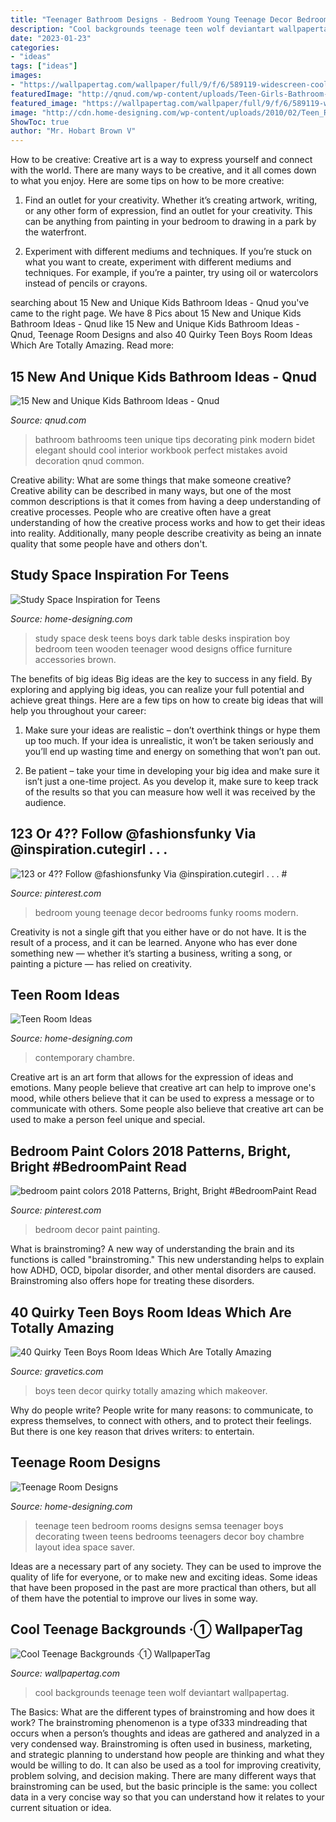 ```yaml
---
title: "Teenager Bathroom Designs - Bedroom Young Teenage Decor Bedrooms Funky Rooms Modern"
description: "Cool backgrounds teenage teen wolf deviantart wallpapertag"
date: "2023-01-23"
categories:
- "ideas"
tags: ["ideas"]
images:
- "https://wallpapertag.com/wallpaper/full/9/f/6/589119-widescreen-cool-teenage-backgrounds-1080x1920-for-retina.jpg"
featuredImage: "http://qnud.com/wp-content/uploads/Teen-Girls-Bathroom-Ideas.jpg"
featured_image: "https://wallpapertag.com/wallpaper/full/9/f/6/589119-widescreen-cool-teenage-backgrounds-1080x1920-for-retina.jpg"
image: "http://cdn.home-designing.com/wp-content/uploads/2010/02/Teen_Room_1_by_Semsa.jpg"
ShowToc: true
author: "Mr. Hobart Brown V"
---
```



How to be creative:
Creative art is a way to express yourself and connect with the world. There are many ways to be creative, and it all comes down to what you enjoy. Here are some tips on how to be more creative:
1. Find an outlet for your creativity. Whether it’s creating artwork, writing, or any other form of expression, find an outlet for your creativity. This can be anything from painting in your bedroom to drawing in a park by the waterfront.

2. Experiment with different mediums and techniques. If you’re stuck on what you want to create, experiment with different mediums and techniques. For example, if you’re a painter, try using oil or watercolors instead of pencils or crayons.

	

		
searching about 15 New and Unique Kids Bathroom Ideas - Qnud you've came to the right page. We have 8 Pics about 15 New and Unique Kids Bathroom Ideas - Qnud like 15 New and Unique Kids Bathroom Ideas - Qnud, Teenage Room Designs and also 40 Quirky Teen Boys Room Ideas Which Are Totally Amazing. Read more:
		
    
## 15 New And Unique Kids Bathroom Ideas - Qnud

<img loading=lazy src="http://qnud.com/wp-content/uploads/Teen-Girls-Bathroom-Ideas.jpg" onerror="this.onerror=null;this.src='https://tse3.mm.bing.net/th?id=OIP.FxBgF5YLoK9MHSQreu0d3gHaFj&amp;pid=15.1';" alt="15 New and Unique Kids Bathroom Ideas - Qnud">

_Source: qnud.com_

>bathroom bathrooms teen unique tips decorating pink modern bidet elegant should cool interior workbook perfect mistakes avoid decoration qnud common. 

	

Creative ability: What are some things that make someone creative?
Creative ability can be described in many ways, but one of the most common descriptions is that it comes from having a deep understanding of creative processes. People who are creative often have a great understanding of how the creative process works and how to get their ideas into reality. Additionally, many people describe creativity as being an innate quality that some people have and others don't.

    
## Study Space Inspiration For Teens

<img loading=lazy src="http://www.home-designing.com/wp-content/uploads/2011/09/boys-study-space-dark-desk.jpg" onerror="this.onerror=null;this.src='https://tse2.mm.bing.net/th?id=OIP.dGTWqh3DtN861NvBo2HzhwHaHa&amp;pid=15.1';" alt="Study Space Inspiration for Teens">

_Source: home-designing.com_

>study space desk teens boys dark table desks inspiration boy bedroom teen wooden teenager wood designs office furniture accessories brown. 

	

The benefits of big ideas
Big ideas are the key to success in any field. By exploring and applying big ideas, you can realize your full potential and achieve great things. Here are a few tips on how to create big ideas that will help you throughout your career:
1. Make sure your ideas are realistic – don’t overthink things or hype them up too much. If your idea is unrealistic, it won’t be taken seriously and you’ll end up wasting time and energy on something that won’t pan out.

2. Be patient – take your time in developing your big idea and make sure it isn’t just a one-time project. As you develop it, make sure to keep track of the results so that you can measure how well it was received by the audience.


    
## 123 Or 4?? Follow @fashionsfunky Via @inspiration.cutegirl . . . #

<img loading=lazy src="https://i.pinimg.com/originals/a1/e8/6a/a1e86ac97d03b077d156009420065510.jpg" onerror="this.onerror=null;this.src='https://tse2.mm.bing.net/th?id=OIP.pBDtdfC-mWSbpG_2pbWF3wHaHa&amp;pid=15.1';" alt="123 or 4?? Follow @fashionsfunky Via @inspiration.cutegirl . . . #">

_Source: pinterest.com_

>bedroom young teenage decor bedrooms funky rooms modern. 

	

Creativity is not a single gift that you either have or do not have. It is the result of a process, and it can be learned. Anyone who has ever done something new — whether it’s starting a business, writing a song, or painting a picture — has relied on creativity.

    
## Teen Room Ideas

<img loading=lazy src="http://cdn.home-designing.com/wp-content/uploads/2008/11/0.jpg" onerror="this.onerror=null;this.src='https://tse4.mm.bing.net/th?id=OIP.8tKGQWQYPmfkADHipbOlSQHaD5&amp;pid=15.1';" alt="Teen Room Ideas">

_Source: home-designing.com_

>contemporary chambre. 

	

Creative art is an art form that allows for the expression of ideas and emotions. Many people believe that creative art can help to improve one's mood, while others believe that it can be used to express a message or to communicate with others. Some people also believe that creative art can be used to make a person feel unique and special.

    
## Bedroom Paint Colors 2018 Patterns, Bright, Bright #BedroomPaint Read

<img loading=lazy src="https://i.pinimg.com/736x/53/63/80/536380618d27ea183296d418e5d0654f.jpg" onerror="this.onerror=null;this.src='https://tse1.mm.bing.net/th?id=OIP.NfrAfDTQo5wCMNEDCj4ivAHaHa&amp;pid=15.1';" alt="bedroom paint colors 2018 Patterns, Bright, Bright #BedroomPaint Read">

_Source: pinterest.com_

>bedroom decor paint painting. 

	

What is brainstroming?
A new way of understanding the brain and its functions is called "brainstroming." This new understanding helps to explain how ADHD, OCD, bipolar disorder, and other mental disorders are caused. Brainstroming also offers hope for treating these disorders.

    
## 40 Quirky Teen Boys Room Ideas Which Are Totally Amazing

<img loading=lazy src="https://www.gravetics.com/wp-content/uploads/2017/06/Beautiful-Room-Decor.jpg" onerror="this.onerror=null;this.src='https://tse3.mm.bing.net/th?id=OIP.1Ik36-DBdsDvZHBQX5KPRAHaE8&amp;pid=15.1';" alt="40 Quirky Teen Boys Room Ideas Which Are Totally Amazing">

_Source: gravetics.com_

>boys teen decor quirky totally amazing which makeover. 

	

Why do people write?
People write for many reasons: to communicate, to express themselves, to connect with others, and to protect their feelings. But there is one key reason that drives writers: to entertain.

    
## Teenage Room Designs

<img loading=lazy src="http://cdn.home-designing.com/wp-content/uploads/2010/02/Teen_Room_1_by_Semsa.jpg" onerror="this.onerror=null;this.src='https://tse2.mm.bing.net/th?id=OIP.PkRphJCoU2XWOnsbR1NTtgHaFj&amp;pid=15.1';" alt="Teenage Room Designs">

_Source: home-designing.com_

>teenage teen bedroom rooms designs semsa teenager boys decorating tween teens bedrooms teenagers decor boy chambre layout idea space saver. 

	

Ideas are a necessary part of any society. They can be used to improve the quality of life for everyone, or to make new and exciting ideas. Some ideas that have been proposed in the past are more practical than others, but all of them have the potential to improve our lives in some way.

    
## Cool Teenage Backgrounds ·① WallpaperTag

<img loading=lazy src="https://wallpapertag.com/wallpaper/full/9/f/6/589119-widescreen-cool-teenage-backgrounds-1080x1920-for-retina.jpg" onerror="this.onerror=null;this.src='https://tse1.mm.bing.net/th?id=OIP.7endA77vIfIeRecddVcpwgHaNK&amp;pid=15.1';" alt="Cool Teenage Backgrounds ·① WallpaperTag">

_Source: wallpapertag.com_

>cool backgrounds teenage teen wolf deviantart wallpapertag. 

	

The Basics: What are the different types of brainstroming and how does it work?
The brainstroming phenomenon is a type of333 mindreading that occurs when a person’s thoughts and ideas are gathered and analyzed in a very condensed way. Brainstroming is often used in business, marketing, and strategic planning to understand how people are thinking and what they would be willing to do. It can also be used as a tool for improving creativity, problem solving, and decision making. There are many different ways that brainstroming can be used, but the basic principle is the same: you collect data in a very concise way so that you can understand how it relates to your current situation or idea.

